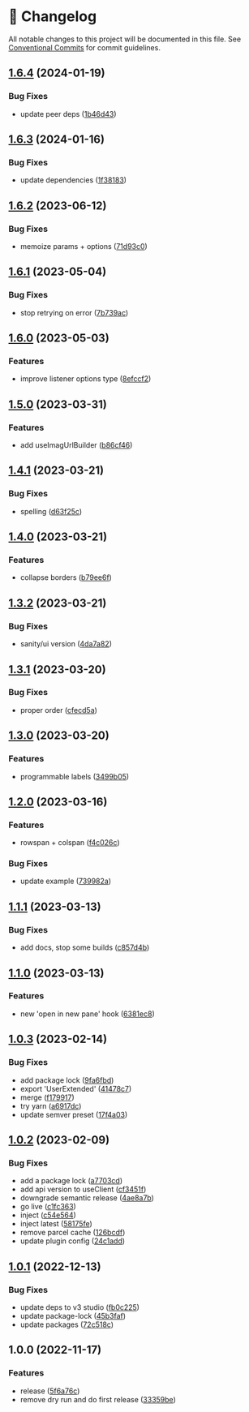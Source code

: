 <!-- markdownlint-disable --><!-- textlint-disable -->

# 📓 Changelog

All notable changes to this project will be documented in this file. See
[Conventional Commits](https://conventionalcommits.org) for commit guidelines.

## [1.6.4](https://github.com/SimeonGriggs/sanity-plugin-utils/compare/v1.6.3...v1.6.4) (2024-01-19)

### Bug Fixes

- update peer deps ([1b46d43](https://github.com/SimeonGriggs/sanity-plugin-utils/commit/1b46d43758f046dcb86442618f9adc735432606a))

## [1.6.3](https://github.com/SimeonGriggs/sanity-plugin-utils/compare/v1.6.2...v1.6.3) (2024-01-16)

### Bug Fixes

- update dependencies ([1f38183](https://github.com/SimeonGriggs/sanity-plugin-utils/commit/1f38183ea7cdc3bd44bd7f9d02f2035fbf54b530))

## [1.6.2](https://github.com/SimeonGriggs/sanity-plugin-utils/compare/v1.6.1...v1.6.2) (2023-06-12)

### Bug Fixes

- memoize params + options ([71d93c0](https://github.com/SimeonGriggs/sanity-plugin-utils/commit/71d93c00d93a215f6afbb967ba6528734bcd21a9))

## [1.6.1](https://github.com/SimeonGriggs/sanity-plugin-utils/compare/v1.6.0...v1.6.1) (2023-05-04)

### Bug Fixes

- stop retrying on error ([7b739ac](https://github.com/SimeonGriggs/sanity-plugin-utils/commit/7b739ac24472d129c6186faea5a956053f354b8a))

## [1.6.0](https://github.com/SimeonGriggs/sanity-plugin-utils/compare/v1.5.0...v1.6.0) (2023-05-03)

### Features

- improve listener options type ([8efccf2](https://github.com/SimeonGriggs/sanity-plugin-utils/commit/8efccf22724c8b672dea727b65c4b15f66308ddf))

## [1.5.0](https://github.com/SimeonGriggs/sanity-plugin-utils/compare/v1.4.1...v1.5.0) (2023-03-31)

### Features

- add useImagUrlBuilder ([b86cf46](https://github.com/SimeonGriggs/sanity-plugin-utils/commit/b86cf46c4bbb6d9c2aedad03a430075b90bebc81))

## [1.4.1](https://github.com/SimeonGriggs/sanity-plugin-utils/compare/v1.4.0...v1.4.1) (2023-03-21)

### Bug Fixes

- spelling ([d63f25c](https://github.com/SimeonGriggs/sanity-plugin-utils/commit/d63f25c9020c0cdc29b99be819caa4936c0c3f67))

## [1.4.0](https://github.com/SimeonGriggs/sanity-plugin-utils/compare/v1.3.2...v1.4.0) (2023-03-21)

### Features

- collapse borders ([b79ee6f](https://github.com/SimeonGriggs/sanity-plugin-utils/commit/b79ee6f58afd97d3ab31cd4f0a8d0a401fbca04e))

## [1.3.2](https://github.com/SimeonGriggs/sanity-plugin-utils/compare/v1.3.1...v1.3.2) (2023-03-21)

### Bug Fixes

- sanity/ui version ([4da7a82](https://github.com/SimeonGriggs/sanity-plugin-utils/commit/4da7a82c0b943b7c57f1a0bc649b62b49bfbd3fd))

## [1.3.1](https://github.com/SimeonGriggs/sanity-plugin-utils/compare/v1.3.0...v1.3.1) (2023-03-20)

### Bug Fixes

- proper order ([cfecd5a](https://github.com/SimeonGriggs/sanity-plugin-utils/commit/cfecd5a902ea87a2f23201afd87599f88a8e03d4))

## [1.3.0](https://github.com/SimeonGriggs/sanity-plugin-utils/compare/v1.2.0...v1.3.0) (2023-03-20)

### Features

- programmable labels ([3499b05](https://github.com/SimeonGriggs/sanity-plugin-utils/commit/3499b05b468f0d7965ceac2f79a11673db6c4c42))

## [1.2.0](https://github.com/SimeonGriggs/sanity-plugin-utils/compare/v1.1.1...v1.2.0) (2023-03-16)

### Features

- rowspan + colspan ([f4c026c](https://github.com/SimeonGriggs/sanity-plugin-utils/commit/f4c026c40deb6c87749eb18fb7413bc9d2083ce5))

### Bug Fixes

- update example ([739982a](https://github.com/SimeonGriggs/sanity-plugin-utils/commit/739982a5d7795f45ad5912b42d808b0ca0345f05))

## [1.1.1](https://github.com/SimeonGriggs/sanity-plugin-utils/compare/v1.1.0...v1.1.1) (2023-03-13)

### Bug Fixes

- add docs, stop some builds ([c857d4b](https://github.com/SimeonGriggs/sanity-plugin-utils/commit/c857d4b8a412a47da139a0094c4377d2e369079f))

## [1.1.0](https://github.com/SimeonGriggs/sanity-plugin-utils/compare/v1.0.3...v1.1.0) (2023-03-13)

### Features

- new 'open in new pane' hook ([6381ec8](https://github.com/SimeonGriggs/sanity-plugin-utils/commit/6381ec87d9741cdb9e1d2402587be4e87a68e91d))

## [1.0.3](https://github.com/SimeonGriggs/sanity-plugin-utils/compare/v1.0.2...v1.0.3) (2023-02-14)

### Bug Fixes

- add package lock ([9fa6fbd](https://github.com/SimeonGriggs/sanity-plugin-utils/commit/9fa6fbdab763f0c4a6dd07941a762d369f18d084))
- export 'UserExtended' ([41478c7](https://github.com/SimeonGriggs/sanity-plugin-utils/commit/41478c77c0cf2d4a986354b828b16b81b4569c66))
- merge ([f179917](https://github.com/SimeonGriggs/sanity-plugin-utils/commit/f1799171b1df51cf4f8abc33d6d5b4a130f99eb3))
- try yarn ([a6917dc](https://github.com/SimeonGriggs/sanity-plugin-utils/commit/a6917dcac5e0257aa1a66512491ac30f6308ebdb))
- update semver preset ([17f4a03](https://github.com/SimeonGriggs/sanity-plugin-utils/commit/17f4a0307ef6b801e64ade60d4c766102f401080))

## [1.0.2](https://github.com/SimeonGriggs/sanity-plugin-utils/compare/v1.0.1...v1.0.2) (2023-02-09)

### Bug Fixes

- add a package lock ([a7703cd](https://github.com/SimeonGriggs/sanity-plugin-utils/commit/a7703cdbde1cc0b09b4d66624327c4713efb5643))
- add api version to useClient ([cf3451f](https://github.com/SimeonGriggs/sanity-plugin-utils/commit/cf3451f7aff25e1d683c2d96d8587f7d3057466d))
- downgrade semantic release ([4ae8a7b](https://github.com/SimeonGriggs/sanity-plugin-utils/commit/4ae8a7bb0035e970c61c72bbe67522e59362f713))
- go live ([c1fc363](https://github.com/SimeonGriggs/sanity-plugin-utils/commit/c1fc363799d3d6f5c484244edad0fd4de4df197b))
- inject ([c54e564](https://github.com/SimeonGriggs/sanity-plugin-utils/commit/c54e564707660a364b08920e5b364519465ae25e))
- inject latest ([58175fe](https://github.com/SimeonGriggs/sanity-plugin-utils/commit/58175fec34d4392a8424ce28ff3e2f50615e4e69))
- remove parcel cache ([126bcdf](https://github.com/SimeonGriggs/sanity-plugin-utils/commit/126bcdf949a5bd64a91ac71e4ac6ff5b6a69844d))
- update plugin config ([24c1add](https://github.com/SimeonGriggs/sanity-plugin-utils/commit/24c1add389be2bcbd222b3698b077c4e047f1afe))

## [1.0.1](https://github.com/SimeonGriggs/sanity-plugin-utils/compare/v1.0.0...v1.0.1) (2022-12-13)

### Bug Fixes

- update deps to v3 studio ([fb0c225](https://github.com/SimeonGriggs/sanity-plugin-utils/commit/fb0c2259e99deb28af0af84353471f7e60759a15))
- update package-lock ([45b3faf](https://github.com/SimeonGriggs/sanity-plugin-utils/commit/45b3faf195bf4c44200b313fa755847d915a3e1e))
- update packages ([72c518c](https://github.com/SimeonGriggs/sanity-plugin-utils/commit/72c518cc4b8d11528a546c5be1c66285ecff3f3f))

## 1.0.0 (2022-11-17)

### Features

- release ([5f6a76c](https://github.com/SimeonGriggs/sanity-plugin-utils/commit/5f6a76c8621d8b13d60d567f8f2449aaff775568))
- remove dry run and do first release ([33359be](https://github.com/SimeonGriggs/sanity-plugin-utils/commit/33359bed43a8a69296fbb62c2d8ad3abbae17217))

